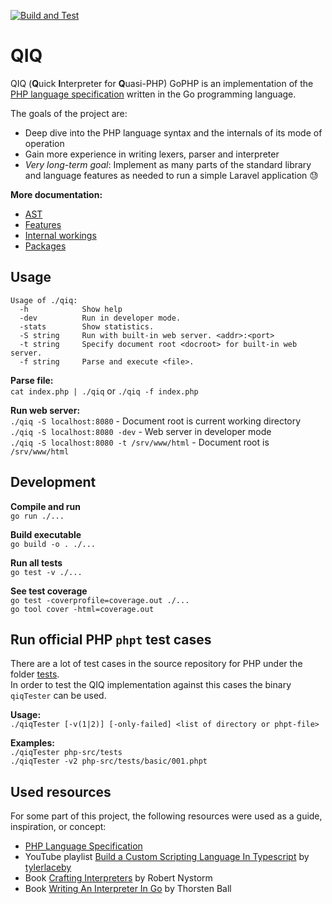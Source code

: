 [![Build and Test](https://github.com/MasterZydra/QIQ/actions/workflows/go-build-and-test.yml/badge.svg)](https://github.com/MasterZydra/QIQ/actions/workflows/go-build-and-test.yml)
# QIQ

QIQ (**Q**uick **I**nterpreter for **Q**uasi-PHP)
GoPHP is an implementation of the [PHP language specification](https://phplang.org/) written in the Go programming language.

The goals of the project are:
- Deep dive into the PHP language syntax and the internals of its mode of operation
- Gain more experience in writing lexers, parser and interpreter
- *Very long-term goal*: Implement as many parts of the standard library and language features as needed to run a simple Laravel application :sweat:

**More documentation:**
- [AST](doc/AST.md)
- [Features](doc/Features.md)
- [Internal workings](doc/Internal%20workings.md)
- [Packages](doc/Packages.md)

## Usage
```
Usage of ./qiq:
  -h            Show help
  -dev          Run in developer mode.
  -stats        Show statistics.
  -S string     Run with built-in web server. <addr>:<port>
  -t string     Specify document root <docroot> for built-in web server.
  -f string     Parse and execute <file>.
```

**Parse file:**  
`cat index.php | ./qiq` or `./qiq -f index.php`

**Run web server:**  
`./qiq -S localhost:8080` - Document root is current working directory  
`./qiq -S localhost:8080 -dev` - Web server in developer mode  
`./qiq -S localhost:8080 -t /srv/www/html` - Document root is `/srv/www/html`

## Development

**Compile and run**  
`go run ./...`

**Build executable**  
`go build -o . ./...`

**Run all tests**  
`go test -v ./...`

**See test coverage**  
`go test -coverprofile=coverage.out ./...`  
`go tool cover -html=coverage.out`

## Run official PHP `phpt` test cases
There are a lot of test cases in the source repository for PHP under the folder [tests](https://github.com/php/php-src/tree/master/tests).  
In order to test the QIQ implementation against this cases the binary `qiqTester` can be used.

**Usage:**  
`./qiqTester [-v(1|2)] [-only-failed] <list of directory or phpt-file>`

**Examples:**  
`./qiqTester php-src/tests`  
`./qiqTester -v2 php-src/tests/basic/001.phpt`

## Used resources
For some part of this project, the following resources were used as a guide, inspiration, or concept:
- [PHP Language Specification](https://phplang.org/)
- YouTube playlist [Build a Custom Scripting Language In Typescript](https://www.youtube.com/playlist?list=PL_2VhOvlMk4UHGqYCLWc6GO8FaPl8fQTh) by [tylerlaceby](https://www.youtube.com/@tylerlaceby)
- Book [Crafting Interpreters](https://craftinginterpreters.com/) by Robert Nystorm
- Book [Writing An Interpreter In Go](https://interpreterbook.com/) by Thorsten Ball
